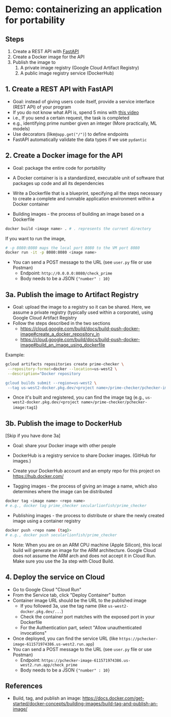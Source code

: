 # Demo: containerizing an application for portability
## Steps
1. Create a REST API with [FastAPI](https://fastapi.tiangolo.com/)
2. Create a Docker image for the API
3. Publish the image to
   1. A private image registry (Google Cloud Artifact Registry)
   2. A public image registry service (DockerHub)

## 1. Create a REST API with FastAPI
- Goal: instead of giving users code itself, provide a service interface (REST API) of your program
- If you do not know what API is, spend 5 mins with [this video](https://www.youtube.com/watch?v=-mN3VyJuCjM)
- i.e., If you send a certain request, the task is completed
- e.g., identifying prime number given an integer (More practically, ML models)
- Use decorators (like```@app.get("/")```) to define endpoints
- FastAPI automatically validate the data types if we use ```pydantic```

## 2. Create a Docker image for the API
- Goal: package the entire code for portability
- A Docker container is is a standardized, executable unit of software that packages up code and all its dependencies
- Write a Dockerfile that is a blueprint, specifying all the steps necessary to create a complete and runnable application environment within a Docker container

- Building images - the process of building an image based on a Dockerfile
```bash
docker build <image name> . # . represents the current directory
```
If you want to run the image,

```bash
# -p 8080:8080 maps the local port 8080 to the VM port 8080
docker run -it -p 8080:8080 <image name>
```

- You can send a POST message to the URL (see ```user.py``` file or use Postman)
  - Endpoint: ```http://0.0.0.0:8080/check_prime```
  - Body needs to be a JSON ```{"number" : 10}```

## 3a. Publish the image to Artifact Registry
- Goal: upload the image to a registry so it can be shared. Here, we assume a private registry (typically used within a corporate), using Google Cloud Artifact Registry
- Follow the steps described in the two sections
    - https://cloud.google.com/build/docs/build-push-docker-image#create_a_docker_repository_in
    - https://cloud.google.com/build/docs/build-push-docker-image#build_an_image_using_dockerfile

Example:
```bash
gcloud artifacts repositories create prime-checker \
 --repository-format=docker --location=us-west2 \
 --description="Docker repository

gcloud builds submit --region=us-west2 \
 --tag us-west2-docker.pkg.dev/<project name>/prime-checker/pchecker-image:tag1
```
- Once it's built and registered, you can find the image tag (e.g., ```us-west2-docker.pkg.dev/<project name>/prime-checker/pchecker-image:tag1```)

## 3b. Publish the image to DockerHub 
[Skip if you have done 3a]
- Goal: share your Docker image with other people
- DockerHub is a registry service to share Docker images. (GitHub for images.)
- Create your DockerHub account and an empty repo for this project on https://hub.docker.com/

- Tagging images - the process of giving an image a name, which also determines where the image can be distributed
```bash
docker tag <image name> <repo name>
# e.g., docker tag prime_checker secularlionfish/prime_checker
```
- Publishing images - the process to distribute or share the newly created image using a container registry
```bash
docker push <repo name (tag)>
# e.g., docker push secularlionfish/prime_checker  
```

- Note: When you are on an ARM CPU machine (Apple Silicon), this local build will generate an image for the ARM architecture. Google Cloud does not assume the ARM arch and does not accept it in Cloud Run. Make sure you use the 3a step with Cloud Build.

## 4. Deploy the service on Cloud
- Go to Google Cloud "Cloud Run"
- From the Service tab, click "Deploy Container" button
- Container image URL should be the URL to the published image 
  - If you followed 3a, use the tag name (like ```us-west2-docker.pkg.dev/...```)
  - Check the container port matches with the exposed port in your Dockerfile
  - For the Authentication part, select "Allow unauthenticated invocations"
- Once deployed, you can find the service URL (like ```https://pchecker-image-611571974386.us-west2.run.app```)
- You can send a POST message to the URL (see ```user.py``` file or use Postman)
  - Endpoint: ```https://pchecker-image-611571974386.us-west2.run.app/check_prime``` 
  - Body needs to be a JSON ```{"number" : 10}```

## References
- Build, tag, and publish an image: https://docs.docker.com/get-started/docker-concepts/building-images/build-tag-and-publish-an-image/